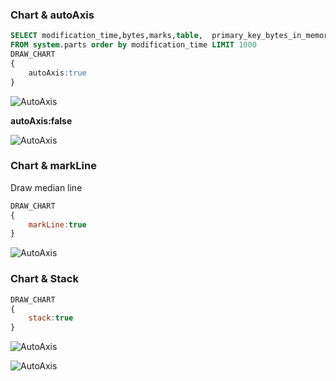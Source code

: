 
### Chart & autoAxis

```SQL
SELECT modification_time,bytes,marks,table,  primary_key_bytes_in_memory
FROM system.parts order by modification_time LIMIT 1000
DRAW_CHART
{
    autoAxis:true
}
```

![AutoAxis](/img/draw-chart-autoAxis.png)

**autoAxis:false**



![AutoAxis](/img/draw-chart-noautoAxis.png)


### Chart & markLine

Draw median line


```javascript
DRAW_CHART
{
    markLine:true
}
```

![AutoAxis](/img/draw-chart-markLine.png)


### Chart & Stack


```javascript
DRAW_CHART
{
    stack:true
}
```

![AutoAxis](/img/draw-chart-stack.png)

![AutoAxis](/img/draw-chart-stack-bar.png)
